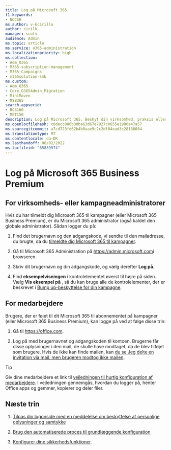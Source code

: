 ```yaml
---
title: Log på Microsoft 365
f1.keywords:
- NOCSH
ms.author: v-kcirillo
author: cirilk
manager: scotv
audience: Admin
ms.topic: article
ms.service: o365-administration
ms.localizationpriority: high
ms.collection:
- Adm_O365
- M365-subscription-management
- M365-Campaigns
- m365solution-smb
ms.custom:
- Adm_O365
- Core_O365Admin_Migration
- MiniMaven
- MSB365
search.appverid:
- BCS160
- MET150
description: Log på Microsoft 365. Beskyt din virksomhed, praksis eller kampagne mod cybersikkerhedstrusler mod mail, data og kommunikation.
ms.openlocfilehash: c0decc886b30ba63d67e7927c0655e1980a47a57
ms.sourcegitcommit: a7cd723fd62b4b0aae9c2c2df04ead3c28180084
ms.translationtype: MT
ms.contentlocale: da-DK
ms.lasthandoff: 06/02/2022
ms.locfileid: "65839574"
---
```

# <a name="sign-in-to-microsoft-365-business-premium"></a>Log på Microsoft 365 Business Premium

## <a name="for-business-or-campaign-admins"></a>For virksomheds- eller kampagneadministratorer

Hvis du har tilmeldt dig Microsoft 365 til kampagner (eller Microsoft 365 Business Premium), er du Microsoft 365 administrator (også kaldet den globale administrator). Sådan logger du på:

1. Find det brugernavn og den adgangskode, vi sendte til den mailadresse, du brugte, da du [tilmeldte dig Microsoft 365 til kampagner](m365-campaigns-sign-up.md).

2. Gå til Microsoft 365 Administration på <a href="https://go.microsoft.com/fwlink/p/?linkid=837890" target="_blank">https://admin.microsoft.com</a>i browseren.

3. Skriv dit brugernavn og din adgangskode, og vælg derefter **Log på**.

4. Find **eksempelvisningen** i kontrolelementet øverst til højre på siden. Vælg **Vis eksempel på** , så du kan bruge alle de kontrolelementer, der er beskrevet i [Bump up-beskyttelse for din kampagne](m365-campaigns-security-overview.md).

## <a name="for-staff"></a>For medarbejdere

Brugere, der er føjet til dit Microsoft 365 til abonnementet på kampagner (eller Microsoft 365 Business Premium), kan logge på ved at følge disse trin:

1. Gå til <a href="https://office.com" target="_blank">https://office.com</a>.

2. Log på med brugernavnet og adgangskoden til kontoen. Brugerne får disse oplysninger i den mail, de skulle have modtaget, da de blev tilføjet som brugere. Hvis de ikke kan finde mailen, kan [du se Jeg delte en invitation via mail, men brugeren modtog ikke mailen](../admin/simplified-signup/admin-invite-business-standard.md#i-shared-an-email-invite-but-the-user-didnt-receive-the-email).

> [!TIP]
> Giv dine medarbejdere et link til [vejledningen til hurtig konfiguration af medarbejdere](../admin/setup/employee-quick-setup.md). I vejledningen gennemgås, hvordan du logger på, henter Office apps og gemmer, kopierer og deler filer.

## <a name="next-steps"></a>Næste trin

1. [Tilpas din logonside med en meddelelse om beskyttelse af personlige oplysninger og samtykke](m365-customize-sign-in.md)

2. [Brug den automatiserede proces til grundlæggende konfiguration](m365bp-setup.md#use-the-guided-process-for-basic-setup)

3. [Konfigurer dine sikkerhedsfunktioner](m365bp-security-overview.md).
